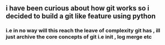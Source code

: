 ## i have been curious about how git works so i decided to build a git like feature using python 

### i.e in no way will this reach the leave of complexity git has , ill just archive the core concepts of git i.e init , log merge etc 
